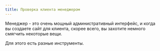 ```yaml
---
title: Проверка клиента менеджером
---
```


Менеджер - это очень мощный административный интерфейс, и когда вы создаете сайт для клиента, скорее всего, вы захотите немного смягчить некоторые вещи.

Для этого есть разные инструменты.
